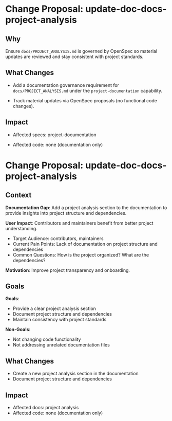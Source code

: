 # Change Proposal: update-doc-docs-project-analysis

## Why

Ensure `docs/PROJECT_ANALYSIS.md` is governed by OpenSpec so material updates are reviewed and stay consistent with project standards.

## What Changes

- Add a documentation governance requirement for `docs/PROJECT_ANALYSIS.md` under the `project-documentation` capability.

- Track material updates via OpenSpec proposals (no functional code changes).

## Impact

- Affected specs: project-documentation

- Affected code: none (documentation only)
# Change Proposal: update-doc-docs-project-analysis

## Context

**Documentation Gap**: Add a project analysis section to the documentation to provide insights into project structure and dependencies.

**User Impact**: Contributors and maintainers benefit from better project understanding.
- Target Audience: contributors, maintainers
- Current Pain Points: Lack of documentation on project structure and dependencies
- Common Questions: How is the project organized? What are the dependencies?

**Motivation**: Improve project transparency and onboarding.

## Goals

**Goals**:
- Provide a clear project analysis section
- Document project structure and dependencies
- Maintain consistency with project standards

**Non-Goals**:
- Not changing code functionality
- Not addressing unrelated documentation files

## What Changes

- Create a new project analysis section in the documentation
- Document project structure and dependencies

## Impact

- Affected docs: project analysis
- Affected code: none (documentation only)

